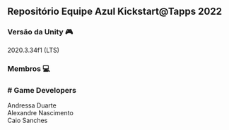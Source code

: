 ## Repositório Equipe Azul Kickstart@Tapps 2022

### Versão da Unity 🎮
2020.3.34f1 (LTS)

### Membros 💻
### # Game Developers
Andressa Duarte  
Alexandre Nascimento  
Caio Sanches  
